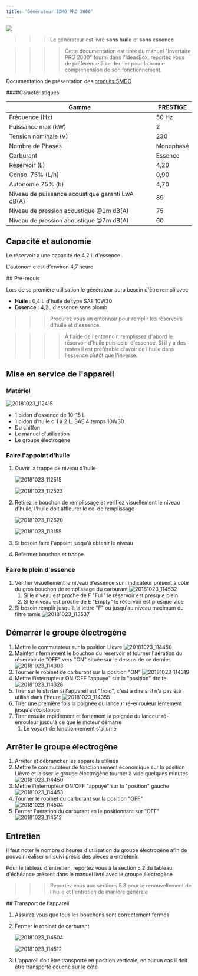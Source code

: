 ```yaml
---
title: 'Générateur SDMO PRO 2000'
---
```


![](../generator.jpg)

> > > Le générateur est livré **sans huile** et **sans essence**





> > > > Cette documentation est tirée du manuel "Invertaire PRO 2000" fourni dans l'IdeasBox, reportez vous de préférence à ce dernier pour la bonne compréhension de son fonctionnement.



Documentation de présentation des [produits SMDO](https://www.kohler-sdmo.com/images/shared/PPW/800/PPW-PR-DO-FR-62.pdf)

####Caractéristiques

| Gamme                                            | PRESTIGE  |
| ------------------------------------------------ | --------- |
| Fréquence (Hz)                                   | 50 Hz     |
| Puissance max (kW)                               | 2         |
| Tension nominale (V)                             | 230       |
| Nombre de Phases                                 | Monophasé |
| Carburant                                        | Essence   |
| Réservoir (L)                                    | 4,20      |
| Conso. 75% (L/h)                                 | 0,90      |
| Autonomie 75% (h)                                | 4,70      |
| Niveau de puissance acoustique garanti LwA dB(A) | 89        |
| Niveau de pression acoustique @1m dB(A)          | 75        |
| Niveau de pression acoustique @7m dB(A)          | 60        |

## Capacité et autonomie 

Le réservoir a une capacité de 4,2 L d'essence

L'autonomie est d'environ 4,7 heure

## Pré-requis

Lors de sa première utilisation le générateur aura besoin d'être rempli avec 

* **Huile** : 0,4 L d'huile de type SAE 10W30
* **Essence** : 4,2L d'essence sans  plomb

> > > Procurez vous un entonnoir pour remplir les réservoirs d'huile et d'essence. 



> > > > À l'aide de l'entonnoir, remplissez d'abord le réservoir d'huile puis celui d'essence. Si il y a des restes il est préférable d'avoir de l'huile dans l'essence plutôt que l'inverse. 



## Mise en service de l'appareil

### Matériel 

![20181023_112415](20181023_112415.jpg)

* 1 bidon d'essence de 10-15 L
* 1 bidon d'huile d'1 à 2 L, SAE 4 temps 10W30
* Du chiffon
* Le manuel d'utilisation 
* Le groupe électrogène 

### Faire l'appoint d'huile 

1. Ouvrir la trappe de niveau d'huile

   ![20181023_112515](20181023_112515.jpg)

   ![20181023_112523](20181023_112523.jpg)
   
2. Retirez le bouchon de remplissage et vérifiez visuellement le niveau d'huile, l'huile doit affleurer le col de remplissage

   ![20181023_112620](20181023_112620.jpg)

   ![20181023_113155](20181023_113155.jpg)

3. Si besoin faire l'appoint jusqu'à obtenir le niveau 

4. Refermer bouchon et trappe

### Faire le plein d'essence

1. Vérifier visuellement le niveau d'essence sur l'indicateur présent à côté du gros bouchon de remplissage du carburant
   ![20181023_114532](20181023_114532.jpg)
   1. Si le niveau est proche de F "Full" le réservoir est presque plein 
   2. Si le niveau est proche de E "Empty" le réservoir est presque vide
2. Si besoin remplir jusqu'à la lettre "F" ou jusqu'au niveau maximum du filtre tamis 
   ![20181023_113537](20181023_113537.jpg)

## Démarrer le groupe électrogène 

1. Mettre le commutateur sur la position Lièvre
   ![20181023_114450](20181023_114450.jpg)
2. Maintenir fermement le bouchon du réservoir et tourner l'aération du réservoir de "OFF" vers "ON" située sur le dessus de ce dernier.
   ![20181023_114303](20181023_114303.jpg)
3. Tourner le robinet de carburant sur la position "ON"
   ![20181023_114319](20181023_114319.jpg)
4. Mettre l'interrupteur ON /OFF "appuyé" sur la "position" droite
   ![20181023_114328](20181023_114328.jpg)
5. Tirer sur le starter si l'appareil est "froid", c'est à dire si il n'a pas été utilisé dans l'heure
   ![20181023_114355](20181023_114355.jpg)
6. Tirer une première fois la poignée du lanceur ré-enrouleur lentement jusqu'à résistance
7. Tirer ensuite rapidement et fortement la poignée du lanceur ré-enrouleur jusqu'à ce que le moteur démarre 
   1. Le voyant de fonctionnement s'allume

## Arrêter le groupe électrogène 

1. Arrêter et débrancher les appareils utilisés 
2. Mettre le commutateur de fonctionnement économique sur la position Lièvre et laisser le groupe électrogène tourner à vide quelques minutes 
   ![20181023_114450](20181023_114450-1540306927164.jpg)
3. Mettre l'interrupteur ON/OFF "appuyé" sur la "position" gauche
   ![20181023_114453](20181023_114453.jpg)
4. Tourner le robinet du carburant sur la position "OFF"
   ![20181023_114504](20181023_114504.jpg)
5. Fermer l'aération du carburant en le positionnant sur "OFF"
   ![20181023_114512](20181023_114512.jpg)

## Entretien

Il faut noter le nombre d'heures d'utilisation du groupe électrogène afin de pouvoir réaliser un suivi précis des pièces à entretenir. 

Pour le tableau d'entretien, reportez vous à la section 5.2 du tableau d'échéance présent dans le manuel livré avec le groupe électrogène

> > > Reportez vous aux sections 5.3 pour le renouvellement de l'huile et l'entretien de manière générale



## Transport de l'appareil

1. Assurez vous que tous les bouchons sont correctement fermés 

2. Fermer le robinet de carburant 

   ![20181023_114504](20181023_114504.jpg)

   ![20181023_114512](20181023_114512.jpg)
3. L'appareil doit être transporté en position verticale, en aucun cas il doit être transporté couché sur le côté
